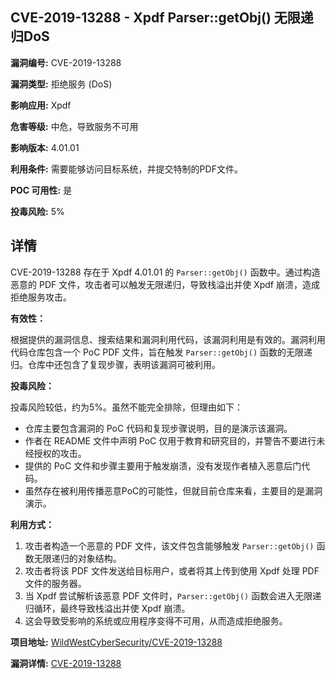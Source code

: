 ## CVE-2019-13288 - Xpdf Parser::getObj() 无限递归DoS

**漏洞编号:** CVE-2019-13288

**漏洞类型:** 拒绝服务 (DoS)

**影响应用:** Xpdf

**危害等级:** 中危，导致服务不可用

**影响版本:** 4.01.01

**利用条件:** 需要能够访问目标系统，并提交特制的PDF文件。

**POC 可用性:** 是

**投毒风险:** 5%

## 详情

CVE-2019-13288 存在于 Xpdf 4.01.01 的 `Parser::getObj()` 函数中。通过构造恶意的 PDF 文件，攻击者可以触发无限递归，导致栈溢出并使 Xpdf 崩溃，造成拒绝服务攻击。

**有效性：**

根据提供的漏洞信息、搜索结果和漏洞利用代码，该漏洞利用是有效的。漏洞利用代码仓库包含一个 PoC PDF 文件，旨在触发 `Parser::getObj()` 函数的无限递归。仓库中还包含了复现步骤，表明该漏洞可被利用。

**投毒风险：**

投毒风险较低，约为5%。虽然不能完全排除，但理由如下：

*   仓库主要包含漏洞的 PoC 代码和复现步骤说明，目的是演示该漏洞。
*   作者在 README 文件中声明 PoC 仅用于教育和研究目的，并警告不要进行未经授权的攻击。
*   提供的 PoC 文件和步骤主要用于触发崩溃，没有发现作者植入恶意后门代码。
*   虽然存在被利用传播恶意PoC的可能性，但就目前仓库来看，主要目的是漏洞演示。

**利用方式：**

1.  攻击者构造一个恶意的 PDF 文件，该文件包含能够触发 `Parser::getObj()` 函数无限递归的对象结构。
2.  攻击者将该 PDF 文件发送给目标用户，或者将其上传到使用 Xpdf 处理 PDF 文件的服务器。
3.  当 Xpdf 尝试解析该恶意 PDF 文件时，`Parser::getObj()` 函数会进入无限递归循环，最终导致栈溢出并使 Xpdf 崩溃。
4.  这会导致受影响的系统或应用程序变得不可用，从而造成拒绝服务。

**项目地址:** [WildWestCyberSecurity/CVE-2019-13288](https://github.com/WildWestCyberSecurity/CVE-2019-13288)

**漏洞详情:** [CVE-2019-13288](https://nvd.nist.gov/vuln/detail/CVE-2019-13288)